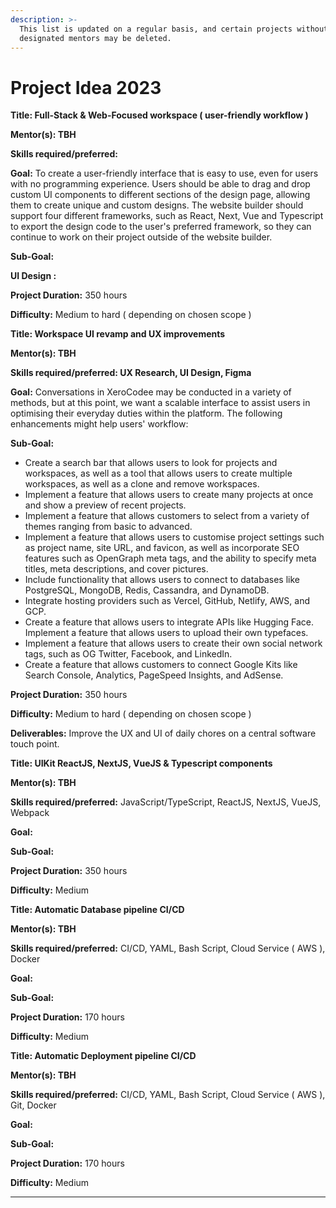 ```yaml
---
description: >-
  This list is updated on a regular basis, and certain projects without
  designated mentors may be deleted.
---
```


# Project Idea 2023

**Title:  Full-Stack & Web-Focused workspace  ( user-friendly workflow )**

**Mentor(s):  TBH**

**Skills required/preferred:**

**Goal:**  To create a user-friendly interface that is easy to use, even for users with no programming experience. Users should be able to drag and drop custom UI components to different sections of the design page, allowing them to create unique and custom designs. The website builder should support four different frameworks, such as React, Next, Vue and Typescript to export the design code to the user's preferred framework, so they can continue to work on their project outside of the website builder.

**Sub-Goal:**&#x20;

**UI Design :**&#x20;

**Project Duration:** 350 hours

**Difficulty:** Medium to hard ( depending on chosen scope )



**Title:  Workspace UI revamp and UX improvements**

**Mentor(s):  TBH**

**Skills required/preferred: UX Research, UI Design, Figma**

**Goal:**  Conversations in XeroCodee may be conducted in a variety of methods, but at this point, we want a scalable interface to assist users in optimising their everyday duties within the platform. The following enhancements might help users' workflow:

**Sub-Goal:**&#x20;

* Create a search bar that allows users to look for projects and workspaces, as well as a tool that allows users to create multiple workspaces, as well as a clone and remove workspaces.
* Implement a feature that allows users to create many projects at once and show a preview of recent projects.
* Implement a feature that allows customers to select from a variety of themes ranging from basic to advanced.
* Implement a feature that allows users to customise project settings such as project name, site URL, and favicon, as well as incorporate SEO features such as OpenGraph meta tags, and the ability to specify meta titles, meta descriptions, and cover pictures.
* Include functionality that allows users to connect to databases like PostgreSQL, MongoDB, Redis, Cassandra, and DynamoDB.
* Integrate hosting providers such as Vercel, GitHub, Netlify, AWS, and GCP.
* Create a feature that allows users to integrate APIs like Hugging Face. Implement a feature that allows users to upload their own typefaces.
* Implement a feature that allows users to create their own social network tags, such as OG Twitter, Facebook, and LinkedIn.
* Create a feature that allows customers to connect Google Kits like Search Console, Analytics, PageSpeed Insights, and AdSense.

**Project Duration:** 350 hours

**Difficulty:** Medium to hard ( depending on chosen scope )

**Deliverables:** Improve the UX and UI of daily chores on a central software touch point.



**Title:  UIKit ReactJS, NextJS, VueJS & Typescript components**

**Mentor(s):  TBH**

**Skills required/preferred:** JavaScript/TypeScript, ReactJS, NextJS, VueJS, Webpack

**Goal:** &#x20;

**Sub-Goal:**&#x20;

**Project Duration:** 350 hours

**Difficulty:** Medium



**Title:  Automatic Database pipeline CI/CD**

**Mentor(s):  TBH**

**Skills required/preferred:** CI/CD, YAML, Bash Script, Cloud Service ( AWS ), Docker

**Goal:** &#x20;

**Sub-Goal:**&#x20;

**Project Duration:** 170 hours

**Difficulty:** Medium



**Title:  Automatic Deployment  pipeline CI/CD**

**Mentor(s):  TBH**

**Skills required/preferred:** CI/CD, YAML, Bash Script, Cloud Service ( AWS ), Git, Docker

**Goal:** &#x20;

**Sub-Goal:**&#x20;

**Project Duration:** 170 hours

**Difficulty:** Medium



****
